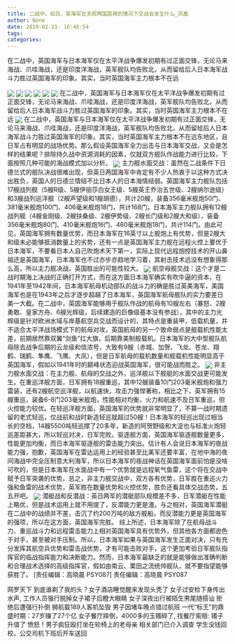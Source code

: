 ```yaml
---
title: 二战中，如日、英海军在无视两国距离的情况下交战会发生什么_凤凰
author: None
date: 2019-02-21- 16:46:54
tags: 
categories: 
---
```

在二战中，英国海军与日本海军仅在太平洋战争爆发初期有过正面交锋，无论马来海战、爪哇海战，还是印度洋海战，英军舰队均告败北，从而留给后人日本海军战斗力胜过英国海军的印象。其实，当时英国海军主力根本不在远
<!-- more -->
                                
<img align="center" border="0" src="http://p1.ifengimg.com/a/2018_37/b1595fc7af57ef4_size19_w750_h172.gif" />
                                            
<img align="center" border="0" src="http://e0.ifengimg.com/05/2019/0220/732099F8A85D0F8D232AC339867CE19EA6DCB937_size45_w652_h300.jpeg" />
                                    
<img align="center" border="0" src="http://e0.ifengimg.com/09/2019/0220/891C97AD3D1B7692DF510A9DB726EF2FF6D0AB6A_size50_w640_h400.jpeg" />
                            
<img align="center" border="0" src="http://e0.ifengimg.com/10/2019/0220/255AB90A653FF5FD9F648D3418F86DC4FBD7794F_size71_w800_h537.jpeg" />
<img align="center" border="0" src="http://e0.ifengimg.com/02/2019/0220/ECA1612CBB747062548DE60F43CD389FC243408A_size35_w640_h400.jpeg" />
<img align="center" border="0" src="http://e0.ifengimg.com/12/2019/0220/855BC512E0835370B2061D7B010B1FECB1ACBAFC_size34_w500_h401.jpeg" />
在二战中，英国海军与日本海军仅在太平洋战争爆发初期有过正面交锋，无论马来海战、爪哇海战，还是印度洋海战，英军舰队均告败北，从而留给后人日本海军战斗力胜过英国海军的印象。其实，当时英国海军主力根本不在远
<img align="center" border="0" src="http://p2.ifengimg.com/a/2018_37/253d1eccaf46f38_size55_w1667_h104.jpg" />
在二战中，英国海军与日本海军仅在太平洋战争爆发初期有过正面交锋，无论马来海战、爪哇海战，还是印度洋海战，英军舰队均告败北，从而留给后人日本海军战斗力胜过英国海军的印象。其实，当时英国海军主力根本不在远东地区，且日军占有明显的战场优势。那么假设英国海军全力出击与日本海军交战，又会是怎样的结果呢？排除持久战中资源消耗的因素，仅就双方舰队作战能力进行比较，下面按照几种可能的海战模式加以分析。
<img align="center" border="0" src="http://p3.ifengimg.com/a/2018_49/a64cd6a00abc394_size348_w531_h705.jpg" />
主力舰水面交战：虽然在二战条件下日德兰式的舰队决战很难出现，但英日两国海军中肯定有不少人热衷于以这种方式决出胜负，英国人的日德兰情结不比日本人的日本海情结弱。英国海军主力舰队包括17艘战列舰（5艘R级、5艘伊丽莎白女王级、5艘英王乔治五世级、2艘纳尔逊级）和3艘战列巡洋舰（2艘声望级和1艘胡德），共计20艘，装备356毫米舰炮50门、381毫米舰炮100门、406毫米舰炮18门，共计168门。日本海军主力舰队拥有12艘战列舰（4艘金刚级、2艘扶桑级、2艘伊势级、2艘长门级和2艘大和级），装备356毫米舰炮80门、410毫米舰炮16门、460毫米舰炮18门，共计114门。由此可见，英国海军拥有数量优势，而日本海军在16英寸以上舰炮上有优势，但是2艘大和级未必能够抵消数量上的劣势，还有一点是英国海军主力舰在远程火控上要优于日本海军，不要看日本人自己吹炮术天下第一，实际上现代远程炮控技术的开山鼻祖还是英国海军，日本海军也不过亦步亦趋地学习着，其射击技术远没有想象得那么高，所以主力舰决战，英国胜出的可能性较大。
<img align="center" border="0" src="http://p0.ifengimg.com/a/2018_51/b8efb7a0a266d7b_size229_w600_h755.jpg" />
航空母舰交战：这个才是二战时期海上决战的正确打开方式，而在这方面日本海军确实有吹牛逼的资本，在1941年至1942年间，日本海军航母机动部队的战斗力的确是胜过英美海军，美国海军也是在1943年之后才逐步超越了日本海军，英国海军航母舰队的实力要差日美一大截。在二战中，英国海军能够用于舰队作战的航母有10艘左右（暴怒、2艘勇敢、皇家方舟、6艘光辉级，后续建造的巨像级基本没有参战），其中的主力光辉级是针对欧洲水域与岸基航空兵交战而设计的，其特点是重装甲，低载机量，并不适合太平洋战场模式下的航母对攻，英国航母的另一个致命弱点是舰载机性能太差，前期居然靠双翼“剑鱼”扛大旗，后期靠美制舰载机。日本海军的大中型舰队航母除去战争后期的云龙级和信浓号，大致有9艘（赤城、加贺、飞龙、苍龙、翔鹤、瑞鹤、隼鹰、飞鹰、大凤），但是日军航母的载机数量和舰载机性能明显高于英国海军，假如以1941年时的巅峰状态迎战英国海军，很可能战而胜之。
<img align="center" border="0" src="http://p3.ifengimg.com/a/2018_50/8f2d1a9637ac61d_size107_w750_h230.gif" />
非主力舰水面交战：在主力舰、航母的交战之外，巡洋舰以下舰艇的水面交战更可能发生。在重巡洋舰方面，日军拥有18艘重巡，其中12艘装备10门203毫米舰炮和强力雷装，还有2艘航空巡洋舰，以航速快，攻击力强悍著称，相比之下，英军拥有15艘重巡，装备6-8门203毫米舰炮，性能相对均衡，火力和航速不及日军重巡，但火控能力较优。在轻巡洋舰方面，英国海军的优势就非常明显了，不算一战时期遗留的老式轻巡，仅战前和战时新造轻巡就超过50艘！日本海军的轻巡出现过相当长的空档，14艘5500吨轻巡撑了20多年，新造的阿贺野级和大淀也与标准火炮轻巡差距甚大，所以轻巡对决，日军完败。驱逐舰方面，英国海军驱逐舰数量更多，性能更加均衡，而日本海军驱逐舰的雷击能力突出。估计有人会说日本海军的夜战能力强，抱歉，英国海军在雷达运用上的经验甚至比美军还要丰富，在地中海的夜间海战中完全压制意大利海军，所以日本海军的夜战神话在英国海军面前怕是没啥可吹的，但是日本海军在水面战中有一个优势就是远程氧气鱼雷，这个将在交战中赋予日军突袭的优势。总之，非主力舰交战中，双方各有优势，日军胜在重巡火力强和鱼雷的战术优势，英军胜在数量优势和火控优势，胜负还看具体交战态势，五五开吧。
<img align="center" border="0" src="http://p2.ifengimg.com/a/2016/0810/204c433878d5cf9size1_w16_h16.png" />
潜艇战和反潜战：英日两军的潜艇部队规模差不多，日军潜艇在性能上略优，但是战术运用上就不用提了，反潜能力更是渣。与之相对，英国海军潜艇在二战中的战绩并不差，击沉了约200万吨的敌方舰船，而反潜能力更是英国海军的强项，所以在这方面，英国海军完胜。
综上所述，日本海军除了在航母战斗力、重巡战斗力和远程雷击能力上相对英国海军具有优势外，但其他各方面都逊色于对手，甚至被对手压制。所以，日本海军如果与英国海军发生正面对决，只有充分发挥其航空兵优势和雷击战优势，才有可能击败对手，这个更加考验日军舰队指挥官的临战指挥能力和决断能力。然而，日本海军最缺乏的就是能够做出准确判断和合理战术选择的高级指挥官，假如由南云、栗田之流统帅舰队，就不要指望能够获胜了。
                                [责任编辑：高晓晨                                    PSY087]                            
                                责任编辑：高晓晨                                    PSY087                            
                                                            
网罗天下
到底谁剃了我的头？女子酒店睡觉醒来发现头秃了
女子过安检下身传出水声, 工作人员强行脱掉女子裙子后瞪大眼睛
女子深夜出行被陌生男尾随搭讪 拒绝后遭强行扑倒
狮航载189人客机坠毁 男子因堵车晚点错过航班
一代“标王”的鼎盛时期：27岁赚了27个亿
女子餐厅摔倒，4000多的玉镯碎了, 找餐厅索赔: 镯子升值了
愤怒！男子疯狂殴打坐在轮椅上的老母亲 相关部门已介入调查
学生没钱回校，公交司机下班后开车送回
